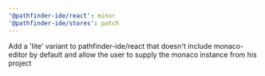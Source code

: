 ```yaml
---
'@pathfinder-ide/react': minor
'@pathfinder-ide/stores': patch
---
```


Add a 'lite' variant to pathfinder-ide/react that doesn't include monaco-editor by default and allow the user to supply the monaco instance from his project
